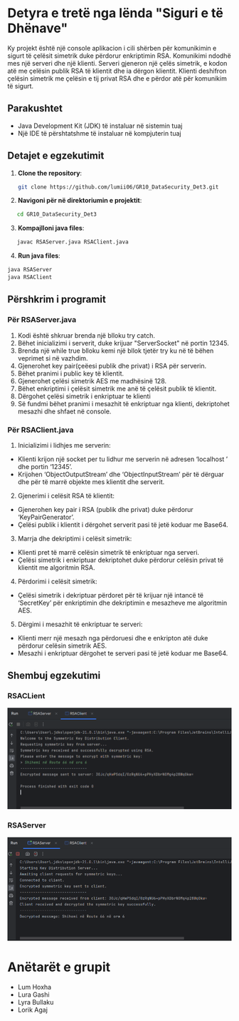 # Detyra e tretë nga lënda "Siguri e të Dhënave"

Ky projekt është një console aplikacion i cili shërben për komunikimin e sigurt të çelësit simetrik duke përdorur enkriptimin RSA. Komunikimi ndodhë mes një serveri dhe një klienti. Serveri gjeneron një çelës simetrik, e kodon atë me çelësin publik RSA të klientit dhe ia dërgon klientit. Klienti deshifron çelësin simetrik me çelësin e tij privat RSA dhe e përdor atë për komunikim të sigurt.

## Parakushtet

- Java Development Kit (JDK) të instaluar në sistemin tuaj
- Një IDE të përshtatshme të instaluar në kompjuterin tuaj

## Detajet e egzekutimit

1. **Clone the repository**:

   ```bash
   git clone https://github.com/lumii06/GR10_DataSecurity_Det3.git
2. **Navigoni për në direktoriumin e projektit**:

```bash
   cd GR10_DataSecurity_Det3
```
3. **Kompajlloni java files**:

```bash
   javac RSAServer.java RSAClient.java
```
4. **Run java files**:

```bash
java RSAServer
java RSAClient
```
## Përshkrim i programit

### Për RSAServer.java
1. Kodi është shkruar brenda një blloku try catch.
2. Bëhet inicializimi i serverit, duke krijuar "ServerSocket" në portin 12345.
3. Brenda një while true blloku kemi një bllok tjetër try ku në të bëhen veprimet si në vazhdim.
4. Gjenerohet key pair(çeëesi publik dhe privat) i RSA për serverin.
5. Bëhet pranimi i public key të klientit.
6. Gjenerohet çelësi simetrik AES me madhësinë 128.
7. Bëhet enkriptimi i çelësit simetrik me anë të çelësit publik të klientit.
8. Dërgohet çelësi simetrik i enkriptuar te klienti
9. Së fundmi bëhet pranimi i mesazhit të enkriptuar nga klienti, dekriptohet mesazhi dhe shfaet në console.
    
### Për RSAClient.java
1. Inicializimi i lidhjes me serverin:
- Klienti krijon një socket per tu lidhur me serverin në adresen ‘localhost ’ dhe portin ‘12345’.
- Krijohen ‘ObjectOutputStream’ dhe ‘ObjectInputStream’ për të dërguar dhe për të marrë objekte mes klientit dhe serverit.

2. Gjenerimi i celësit RSA të klientit:
- Gjenerohen key pair i RSA (publik dhe privat) duke përdorur ‘KeyPairGenerator’.
- Çelësi publik i klientit i dërgohet serverit pasi të jetë koduar me Base64.

3. Marrja dhe dekriptimi i celësit simetrik:
- Klienti pret të marrë celësin simetrik të enkriptuar nga serveri.
- Çelësi simetrik i enkriptuar dekriptohet duke përdorur celësin privat të klientit me algoritmin RSA.

4. Përdorimi i celësit simetrik:
- Çelësi simetrik i dekriptuar përdoret për të krijuar një intancë të ‘SecretKey’ për enkriptimin dhe dekriptimin e mesazheve me algoritmin AES.

5. Dërgimi i mesazhit të enkriptuar te serveri:
- Klienti merr një mesazh nga përdoruesi dhe e enkripton atë duke përdorur celësin simetrik AES.
- Mesazhi i enkriptuar dërgohet te serveri pasi të jetë koduar me Base64.


## Shembuj egzekutimi
### RSACLient
<img src="Images/Client.png" alt="Egzekutimi i Klientit" width="">

### RSAServer
<img src="Images/Server.png" alt="Egzekutimi i Serverit" width="">

# Anëtarët e grupit
- Lum Hoxha
- Lura Gashi
- Lyra Bullaku
- Lorik Agaj

